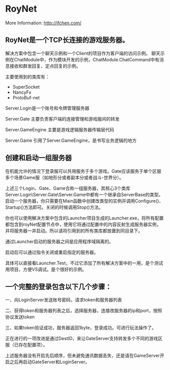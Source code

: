 # RoyNet

More Information:
http://ifchen.com/

## RoyNet是一个TCP长连接的游戏服务器。

解决方案中包含一个聊天示例和一个Client的项目作为客户端的访问示例。
聊天示例在ChatModule中，作为模块开发的示例，ChatModule.ChatCommand中有消息接收和群发回复、定点回复的示例。

主要使用到的类库有：

+ SuperSocket
+ NancyFx
+ ProtoBuf-net

Server.Login是一个账号和令牌管理服务器

Server.Gate 主要负责客户端的连接管理和游戏服间的转发

Server.GameEngine 主要是游戏逻辑服务器传输层代码

Server.Game 引用了Server.GameEngine，是书写业务逻辑的地方



## 创建和启动一组服务器

在机能允许的情况下登录服可以共用服务于多个游戏。Gate应该服务于单个区服多个场景Game服（如地形分或者副本分或者战斗-世界分）。

上述三个Login、Gate、Game合称一组服务器，其核心3个类库Server.Login\Server.Gate\Server.Game中都有一个继承自ServerBase的类型。启动一个服务器，你只需要在Main函数中创建改类型的实例并调用Configure()、Startup()方法即可。关闭的时候调用Stop()方法。

你也可以使用解决方案中包含的Launcher项目生成的Launcher.exe，将所有配置都包含到royNet配置节点中，使用它将通过配置中的内容反射生成服务器实例，并将服务器一并启动。所以请将引用到的所有类库都放置到同目录下。

通过Launcher启动的服务器之间是应用程序域隔离的。

启动后可以通过指令关闭或重启指定的服务器。

具体可以直接看Launcher.Test，不过它添加了所有解决方案中的一用，是个测试用项目，方便VS调试。是个很好的示例。

## 一个完整的登录包含以下几个步骤：

  一、向LoginServer发送账号密码，请求token和服务器列表
  
  二、获得token和服务器列表之后，选择服务器，连接改服务器的ip和port，按照协议发送token
  
  三、如果token验证成功，服务器返回1byte，登录成功。可进行玩法操作了。

正在进行的一项改进是通过DestID，来让GateServer支持转发多个不同的游戏区服（已存在配置项）。

上述服务器没有开启先后顺序，但未避免通讯数据丢失，还是请在GameServer开启之后再启动GateServer和LoginServer。

